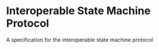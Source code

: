 # Interoperable State Machine Protocol 

A specification for the interoperable state machine protocol

